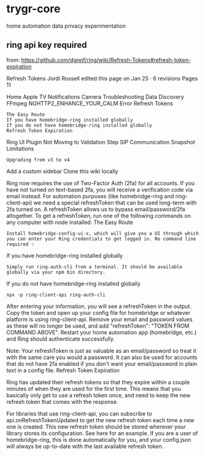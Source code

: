 # trygr-core
home automation data privacy experimentation

## ring api key required

from: https://github.com/dgreif/ring/wiki/Refresh-Tokens#refresh-token-expiration

Refresh Tokens
Jordi Rossell edited this page on Jan 25 · 6 revisions
Pages 11

Home
Apple TV Notifications
Camera Troubleshooting
Data Discovery
FFmpeg
NGHTTP2_ENHANCE_YOUR_CALM Error
Refresh Tokens

    The Easy Route
    If you have homebridge-ring installed globally
    If you do not have homebridge-ring installed globally
    Refresh Token Expiration

Ring UI Plugin Not Moving to Validation Step
SIP Communication
Snapshot Limitations

    Upgrading from v3 to v4

Add a custom sidebar
Clone this wiki locally

Ring now requires the use of Two-Factor Auth (2fa) for all accounts. If you have not turned on text-based 2fa, you will receive a verification code via email instead. For automation purposes (like homebridge-ring and ring-client-api) we need a special refreshToken that can be used long-term with 2fa turned on. A refreshToken allows us to bypass email/password/2fa altogether. To get a refreshToken, run one of the following commands on any computer with node installed:
The Easy Route

    Install homebridge-config-ui-x, which will give you a UI through which you can enter your Ring credentials to get logged in. No command line required ✨

If you have homebridge-ring installed globally

    Simply run ring-auth-cli from a terminal. It should be available globally via your npm bin directory.

If you do not have homebridge-ring installed globally

    npx -p ring-client-api ring-auth-cli

After entering your information, you will see a refreshToken in the output. Copy the token and open up your config file for homebridge or whatever platform is using ring-client-api. Remove your email and password values as these will no longer be used, and add "refreshToken": "TOKEN FROM COMMAND ABOVE". Restart your home automation app (homebridge, etc.) and Ring should authenticate successfully.

Note: Your refreshToken is just as valuable as an email/password so treat it with the same care you would a password. It can also be used for accounts that do not have 2fa enabled if you don't want your email/password in plain text in a config file.
Refresh Token Expiration

Ring has updated their refresh tokens so that they expire within a couple minutes of when they are used for the first time. This means that you basically only get to use a refresh token once, and need to keep the new refresh token that comes with the response.

For libraries that use ring-client-api, you can subscribe to api.onRefreshTokenUpdated to get the new refresh token each time a new one is created. This new refresh token should be stored wherever your library stores its configuration. See here for an example. If you are a user of homebridge-ring, this is done automatically for you, and your config.json will always be up-to-date with the last available refresh token.

